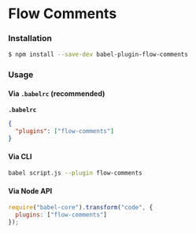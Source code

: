 # Flow Comments

### Installation

```sh
$ npm install --save-dev babel-plugin-flow-comments
```

### Usage

#### Via `.babelrc` (recommended)

**`.babelrc`**

```json
{
  "plugins": ["flow-comments"]
}
```

#### Via CLI

```sh
babel script.js --plugin flow-comments
```

#### Via Node API

```js
require("babel-core").transform("code", {
  plugins: ["flow-comments"]
});
```
